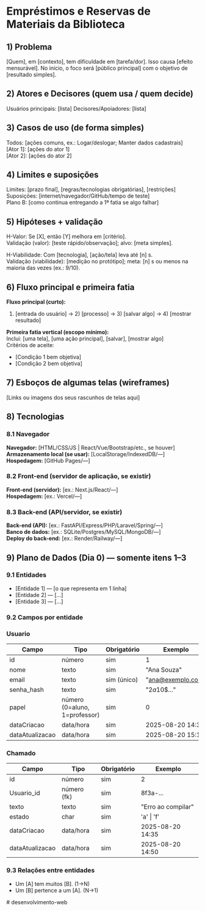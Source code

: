 # Empréstimos e Reservas de Materiais da Biblioteca
<!-- EXEMPLO: "Empréstimos e Reservas de Materiais da Biblioteca" -->

## 1) Problema
<!-- Escreva o problema sem falar de telas/tecnologias.
     Responda: Quem sofre? Onde? O que atrapalha? Por que isso importa?
     Em uma realidade alternativa, alunos precisam diariamente de livros para que possam acompanhar suas
     aulas. Como em uma turma de Desenvolvimento WEB existem 42 alunos e apenas 13 exemplares emprestáveis 
     do livro "Lógica de Programação e algoritmos com JavaScript", por exemplo, os alunos precisam rotacionar de uma 
     forma dinâmica a forma como pegam esse livro emprestado, tendo a possibilidade de ficarem com ele 
     durante um dia.
     O objetivo é criar um Sistema de Biblioteca Online, onde será permitida a reserva desses livros por alunos,
     fazendo com que sempre haja disponibilidade de material no acervo para os alunos que necessitem dele. Fazendo com 
     que a rotabilidade dos empréstimos seja mais fluida e organizada e todos os alunos consigam utilizar o material.
     O sistema estará dentro da "Minha biblioteca" institucional, então o aluno precisa estar regularmente matriculado 
     para ter acesso ao sistema e as telas de empréstimos e reservas, não precisando haver qualquer tipo de verificação 
     para confirmar que o aluno possui ou não matricula.
      -->
[Quem], em [contexto], tem dificuldade em [tarefa/dor].
Isso causa [efeito mensurável].
No início, o foco será [público principal] com o objetivo de [resultado simples].

## 2) Atores e Decisores (quem usa / quem decide)
<!-- Liste papéis (não nomes).
     EXEMPLO:
     Usuários principais: Alunos regulamente matriculados, bibliotecários
     Decisores/Apoiadores: Bibliotecários -->
Usuários principais: [lista]
Decisores/Apoiadores: [lista]

## 3) Casos de uso (de forma simples)
<!-- Formato "Ator: ações que pode fazer".
     DICA: Use "Manter (inserir, mostrar, editar, remover)" quando for CRUD.
     EXEMPLO:
     Todos: Logar/deslogar do sistema; Manter dados cadastrais
     Aluno: Pode pesquisar livros e verificar quantos exemplares estão se disponíveis se o livro existir no acervo.
     Ele pode também fazer a reserva de um único exemplar, caso não esteja disponível e vai ficar em uma fila de espera
     para quando o material estiver disponível. Ele também pode emprestar um livro, deixando ele no seu nome para que 
     faça a retirada do material na biblioteca.
     Bibliotecários: Podem atulizar a quantidade de exemplares disponíveis no acervo, verificar a fila de espera, emprestam os materiais disponíveis, atualizam a fila e o status do material. 

      -->
Todos: [ações comuns, ex.: Logar/deslogar; Manter dados cadastrais]  
[Ator 1]: [ações do ator 1]  
[Ator 2]: [ações do ator 2] 

## 4) Limites e suposições
<!-- Simples assim:
     - Limites = regras/prazos/obrigações que você não controla.
     - Suposições = coisas que você espera ter e podem falhar.
     - Plano B = como você segue com a 1ª fatia se algo falhar.

     O aluno pode pedir emprestado apenas um exemplar de cada material, podendo ficar com ele durante 24hrs. Ele pode
     fazer a devolução a qualquer momento, porém ele não pode renovar o livro no mesmo dia, para que possa haver a rotatividade
     esperada. Ele, no entando, pode reservar o livro e entrar na fila de espera para poder pegar outro exemplar. Caso vença a 
     data de devolução do material, o aluno ficará impossibilidade de fazer uma nova reserva ou empréstimo durante 24hrs.
     -->
Limites: [prazo final], [regras/tecnologias obrigatórias], [restrições]  
Suposições: [internet/navegador/GitHub/tempo de teste]  
Plano B: [como continua entregando a 1ª fatia se algo falhar]

## 5) Hipóteses + validação
<!-- Preencha as duas frases abaixo. Simples e direto.
     EXEMPLO Valor: Se o aluno ver sua posição na fila, sente mais controle e conclui melhor a atividade.
     Validação: teste com 5 alunos; sucesso se ≥4 abrem/fecham chamado sem ajuda.
     EXEMPLO Viabilidade: Com app no navegador (HTML/CSS/JS + armazenamento local),
     criar e listar chamados responde em até 1 segundo na maioria das vezes (ex.: 9 de cada 10).
     Validação: medir no protótipo com 30 ações; meta: pelo menos 27 de 30 ações (9/10) em 1s ou menos. -->
H-Valor: Se [X], então [Y] melhora em [critério].  
Validação (valor): [teste rápido/observação]; alvo: [meta simples].

H-Viabilidade: Com [tecnologia], [ação/tela] leva até [n] s.  
Validação (viabilidade): [medição no protótipo]; meta: [n] s ou menos na maioria das vezes (ex.: 9/10).

## 6) Fluxo principal e primeira fatia
<!-- Pense “Entrada → Processo → Saída”.
     Fluxo principal:
     1) Aluno faz uma pesquisa de um material;
     2) Checa quantos materias estão disponíveis;
     3) Se tiver disponibilidade -> faz reserva pra retirar na biblioteca;
     4) Se não tiver mais exemplares -> faz reserva e entra na fila para retirada;
     5) Bibliotecário recebe notificação para fazer a liberação do material;
     6) Faz a entrega para o aluno do material;
     7) Depois de fazer o uso necessário, o aluno devolve o material;
     8) Bibliotecário atualiza o status do material devolvido ou o atribui para o próximo da fila.

     EXEMPLO de Fluxo:
     1) Aluno faz login
     2) Clica em "Pedir ajuda" e descreve a dúvida
     3) Sistema salva e coloca na fila
     4) Lista mostra ordem e tempo desde criação
     5) Professor encerra o chamado
     EXEMPLO de 1ª fatia:
     Inclui login simples, criar chamado, listar em ordem.
     Critérios de aceite (objetivos): criar → aparece na lista com horário; encerrar → some ou marca "fechado". -->
**Fluxo principal (curto):**  
1) [entrada do usuário] → 2) [processo] → 3) [salvar algo] → 4) [mostrar resultado]

**Primeira fatia vertical (escopo mínimo):**  
Inclui: [uma tela], [uma ação principal], [salvar], [mostrar algo]  
Critérios de aceite:
- [Condição 1 bem objetiva]
- [Condição 2 bem objetiva]

## 7) Esboços de algumas telas (wireframes)
<!-- Vale desenho no papel (foto), Figma, Excalidraw, etc. Não precisa ser bonito, precisa ser claro.
     EXEMPLO de telas:
     • Login
     • Lista de chamados (ordem + tempo desde criação)
     • Novo chamado (formulário simples)
     • Painel do professor (atender/encerrar)
     EXEMPLO de imagem:
     ![Wireframe - Lista de chamados](img/wf-lista-chamados.png) -->
[Links ou imagens dos seus rascunhos de telas aqui]

## 8) Tecnologias
<!-- Liste apenas o que você REALMENTE pretende usar agora. -->

### 8.1 Navegador
**Navegador:** [HTML/CSS/JS | React/Vue/Bootstrap/etc., se houver]  
**Armazenamento local (se usar):** [LocalStorage/IndexedDB/—]  
**Hospedagem:** [GitHub Pages/—]

### 8.2 Front-end (servidor de aplicação, se existir)
**Front-end (servidor):** [ex.: Next.js/React/—]  
**Hospedagem:** [ex.: Vercel/—]

### 8.3 Back-end (API/servidor, se existir)
**Back-end (API):** [ex.: FastAPI/Express/PHP/Laravel/Spring/—]  
**Banco de dados:** [ex.: SQLite/Postgres/MySQL/MongoDB/—]  
**Deploy do back-end:** [ex.: Render/Railway/—]

## 9) Plano de Dados (Dia 0) — somente itens 1–3
<!-- Defina só o essencial para criar o banco depois. -->

### 9.1 Entidades
<!-- EXEMPLO:
     - Usuario — pessoa que usa o sistema (aluno/professor)
     - Chamado — pedido de ajuda criado por um usuário -->
- [Entidade 1] — [o que representa em 1 linha]
- [Entidade 2] — [...]
- [Entidade 3] — [...]

### 9.2 Campos por entidade
<!-- Use tipos simples: uuid, texto, número, data/hora, booleano, char. -->

### Usuario
| Campo           | Tipo                          | Obrigatório | Exemplo            |
|-----------------|-------------------------------|-------------|--------------------|
| id              | número                        | sim         | 1                  |
| nome            | texto                         | sim         | "Ana Souza"        |
| email           | texto                         | sim (único) | "ana@exemplo.com"  |
| senha_hash      | texto                         | sim         | "$2a$10$..."       |
| papel           | número (0=aluno, 1=professor) | sim         | 0                  |
| dataCriacao     | data/hora                     | sim         | 2025-08-20 14:30   |
| dataAtualizacao | data/hora                     | sim         | 2025-08-20 15:10   |

### Chamado
| Campo           | Tipo               | Obrigatório | Exemplo                 |
|-----------------|--------------------|-------------|-------------------------|
| id              | número             | sim         | 2                       |
| Usuario_id      | número (fk)        | sim         | 8f3a-...                |
| texto           | texto              | sim         | "Erro ao compilar"      |
| estado          | char               | sim         | 'a' \| 'f'              |
| dataCriacao     | data/hora          | sim         | 2025-08-20 14:35        |
| dataAtualizacao | data/hora          | sim         | 2025-08-20 14:50        |

### 9.3 Relações entre entidades
<!-- Frases simples bastam. EXEMPLO:
     Um Usuario tem muitos Chamados (1→N).
     Um Chamado pertence a um Usuario (N→1). -->
- Um [A] tem muitos [B]. (1→N)
- Um [B] pertence a um [A]. (N→1)


<!-- 
Procurar todos os comandos npm's precisos para que possa rodar o node.js.
Também iniciar o trabalho, tentando utilizar o que já produzi em DOO com a biblioteca digital que ue criei.
Tentar fazer o mais simples possível para que não fique complicado de modificar e entender o fluxo.
Já possuo o problema e já sei mais ou menos como chegar na solução. O que o professor explicou na sala é facilmente
entendido com o chat, mas sempre daquele jeito: pede pra ele explicar e aprende a fazer sozinha.
Preciso fazer com que o que está rodando no VS suba automaticamente para o GitHub. Para isso, tenho que alterar a minha chave SSH
talvez até mesmo reconfigurar o Git.

Isso é para ser entregue até semana que vem. 
Tudo o que ele produz em sala de aula ele também adiciona ao repositório dele no Git e no SIGAA.
Precisa criar uma pasta src e um arquivo .gitignore, para dentro desta pasta ir adicionando arquivos que não precisam ir para o git.
 --># desenvolvimento-web

